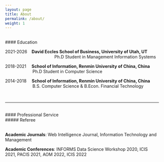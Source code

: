 ```yaml
---
layout: page
title: About
permalink: /about/
weight: 1
---
```


<br>
#### Education 
<br>

2021-2026 &ensp; **David Eccles School of Business, University of Utah, UT**<br>
&emsp; &emsp; &emsp; &emsp; &emsp; &emsp; &emsp; &emsp; &emsp; Ph.D Student in Management Information Systems 
<br>

2018-2021 &ensp; &thinsp;**School of Information, Renmin University of China, China**<br>
&emsp; &emsp; &emsp; &emsp; &emsp; Ph.D Student in Computer Science 
<br>

2014-2018 &ensp; &thinsp;**School of Information, Renmin University of China, China**<br>
&emsp; &emsp; &emsp; &emsp; &emsp; B.S. Computer Science & B.Econ. Financial Technology <br>

<br>

---
<br>
#### Professional Service
<br>
##### Referee <br>
<br>

**Academic Journals**: Web Intelligence Journal, Information Technology and Management <br>

**Academic Conferences**: INFORMS Data Science Workshop 2020, ICIS 2021, PACIS 2021, AOM 2022, ICIS 2022 <br>



